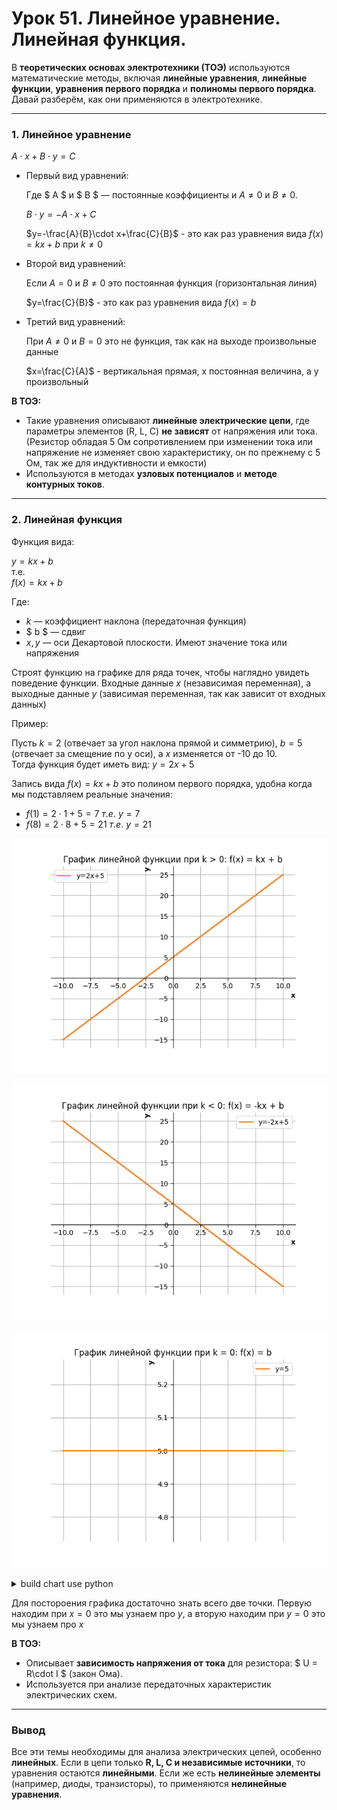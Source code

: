 # Урок 51. Линейное уравнение. Линейная функция.

В **теоретических основах электротехники (ТОЭ)** используются математические методы, включая **линейные уравнения**, **линейные функции**, **уравнения первого порядка** и **полиномы первого порядка**. Давай разберём, как они применяются в электротехнике.  

---

### 1. Линейное уравнение 

$A\cdot x + B\cdot y = C$
  
- Первый вид уравнений:

    Где $ A $ и $ B $ — постоянные коэффициенты и $A\ne 0$ и $B\ne 0$. 

    $B\cdot y=-A\cdot x+C$

    $y=-\frac{A}{B}\cdot x+\frac{C}{B}$ - это как раз уравнения вида $f(x)=kx + b$ при $k \ne 0$

- Второй вид уравнений:
    
    Если $A=0$ и $B\ne 0$ это постоянная функция (горизонтальная линия)

    $y=\frac{С}{B}$ - это как раз уравнения вида $f(x)=b$  


- Третий вид уравнений:

    При $A\ne 0$ и $B=0$ это не функция, так как на выходе произвольные данные

    $x=\frac{С}{A}$ - вертикальная прямая, x постоянная величина, а у произвольный

 
**В ТОЭ:**  
- Такие уравнения описывают **линейные электрические цепи**, где параметры элементов (R, L, C) **не зависят** от напряжения или тока. (Резистор обладая 5 Ом сопротивлением при изменении тока или напряжение не изменяет свою характеристику, он по прежнему с 5 Ом, так же для индуктивности и емкости) 
- Используются в методах **узловых потенциалов** и **методе контурных токов**.  

---

### 2. Линейная функция 
Функция вида:  
 
$y = kx + b$ <br>
т.е.<br>
$f(x)=kx + b$
   
Где:
- $k$ — коэффициент наклона (передаточная функция)
- $ b $ — сдвиг
- $x, y$ — оси Декартовой плоскости. Имеют значение тока или напряжения

Строят функцию на графике для ряда точек, чтобы наглядно увидеть поведение функции. 
Входные данные $x$ (независимая переменная), а выходные данные $y$ (зависимая переменная, так как зависит от входных данных) 

Пример: 

Пусть $k = 2$ (отвечает за угол наклона прямой и симметрию), $b = 5$ (отвечает за смещение по y оси), а $x$ изменяется от -10 до 10. <br>
Тогда функция будет иметь вид: $y = 2x + 5$

Запись вида $f(x)=kx + b$ это полином первого порядка, удобна когда мы подставляем реальные значения:
- $f(1)=2\cdot 1 + 5=7\ т.е.\ y=7$
- $f(8)=2\cdot 8 + 5=21\ т.е.\ y=21$

![Линейная функция.](../img/110.png "Линейная функция.") 

![Линейная функция.](../img/111.png "Линейная функция.") 

![Линейная функция.](../img/112.png "Линейная функция.") 

<details>

<summary>build chart use python</summary>

```python
import matplotlib.pyplot as plt
import numpy as np

# Задаем коэффициенты линейной функции y = kx + b
k = 2  # угловой коэффициент
b = 5  # смещение

# Создаем массив значений x
x = np.linspace(-10, 10, 100)  # 100 точек от -10 до 10

# Вычисляем соответствующие значения y
y = k * x + b

# Строим график
plt.plot(x, y)
 
# Добавляем заголовок к графику
plt.title("График линейной функции y = 2x + 5")

# Включаем сетку для лучшей читаемости
plt.grid(True)

# Перемещаем оси в центр графика
ax = plt.gca()
ax.spines['left'].set_position('zero')
ax.spines['bottom'].set_position('zero')
ax.spines['right'].set_color('none')
ax.spines['top'].set_color('none')

# Добавляем подписи к осям
plt.xlabel("x", loc="right", fontweight="bold")
plt.ylabel("y", loc="top", fontweight="bold")

# Показываем график
plt.show()
```

</details>

Для постороения графика достаточно знать всего две точки. Первую находим при $x=0$ это мы узнаем про $y$, а вторую находим при $y=0$ это мы узнаем про $x$


**В ТОЭ:**  
- Описывает **зависимость напряжения от тока** для резистора: $ U = R\cdot I $ (закон Ома).  
- Используется при анализе передаточных характеристик электрических схем.  

---

### Вывод
Все эти темы необходимы для анализа электрических цепей, особенно **линейных**. Если в цепи только **R, L, C и независимые источники**, то уравнения остаются **линейными**. Если же есть **нелинейные элементы** (например, диоды, транзисторы), то применяются **нелинейные уравнения**.  